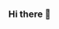 ### Hi there 👋

<!--
**Adewunmi97/Adewunmi97** is a ✨ _special_ ✨ repository because its `README.md` (this file) appears on your GitHub profile.

Here are some ideas to get you started:

- 🔭 I’m currently working on vue,
- 🌱 I’m currently learning at Microverse,a programming school, 
- 👯 I’m looking to collaborate on Front-end || back-end projects,
- 🤔 I’m looking for help with more opportunities to offer solutions and build more on my problem solving skills,
- 💬 Ask me about my library project, todolist app and restaurant page,
- 📫 How to reach me: [Github: [@Adewunmi97](https://github.com/Adewunmi97), Twitter: [@_ShonibareC](https://twitter.com/_ShonibareC)],
- 😄 Pronouns: ["she", "her"],
- ⚡ Fun fact: ["As a student in microverse, I have built my collaboration skills by working with otfrom different part of the world, solved coding challenges and have a strong professional skill"].
-->
